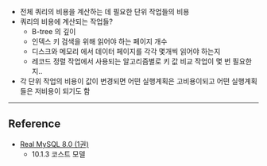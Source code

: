- 전체 쿼리의 비용을 계산하는 데 필요한 단위 작업들의 비용
- 쿼리의 비용에 계산되는 작업들?
	- B-tree 의 깊이
	- 인덱스 키 검색을 위해 읽어야 하는 페이지 개수
	- 디스크와 메모리 에서 데이터 페이지를 각각 몇개씩 읽어야 하는지
	- 레코드 정렬 작업에서 사용되는 알고리즘별로 키 값 비교 작업이 몇 번 필요한지..
- 각 단위 작업의 비용이 값이 변경되면 어떤 실행계획은 고비용이되고 어떤 실행계획들은 저비용이 되기도 함

---
## Reference
 -  [Real MySQL 8.0 (1권)](https://product.kyobobook.co.kr/detail/S000001766482)
	- 10.1.3 코스트 모델
